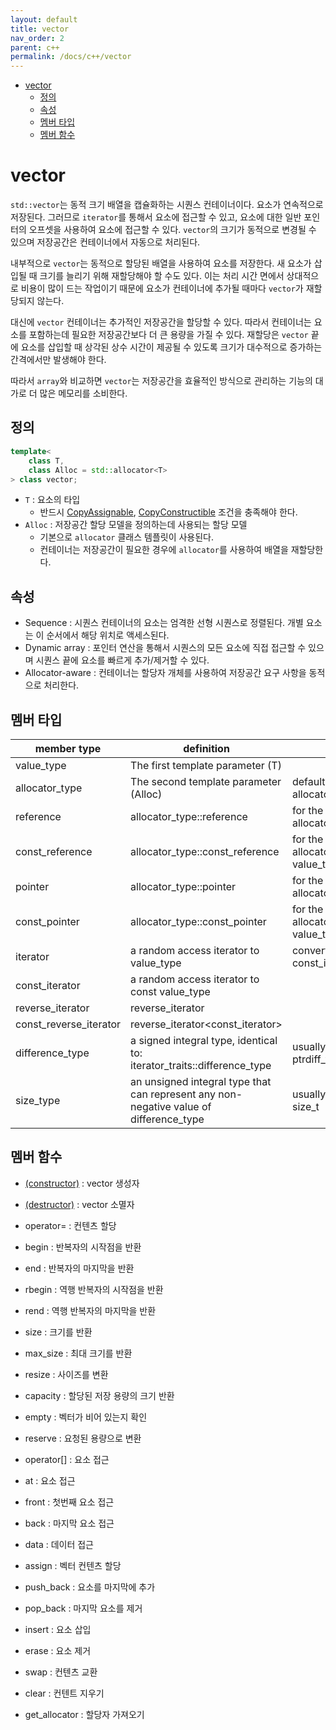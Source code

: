 ```yaml
---
layout: default
title: vector
nav_order: 2
parent: c++ 
permalink: /docs/c++/vector
---
```


- [vector](#vector)
	- [정의](#정의)
	- [속성](#속성)
	- [멤버 타입](#멤버-타입)
	- [멤버 함수](#멤버-함수)

# vector

`std::vector`는 동적 크기 배열을 캡슐화하는 시퀀스 컨테이너이다. 요소가 연속적으로 저장된다. 그러므로 `iterator`를 통해서 요소에 접근할 수 있고, 요소에 대한 일반 포인터의 오프셋을 사용하여 요소에 접근할 수 있다. `vector`의 크기가 동적으로 변경될 수 있으며 저장공간은 컨테이너에서 자동으로 처리된다.  

내부적으로 `vector`는 동적으로 할당된 배열을 사용하여 요소를 저장한다. 새 요소가 삽입될 때 크기를 늘리기 위해 재할당해야 할 수도 있다. 이는 처리 시간 면에서 상대적으로 비용이 많이 드는 작업이기 때문에 요소가 컨테이너에 추가될 때마다 `vector`가 재할당되지 않는다.  

대신에 `vector` 컨테이너는 추가적인 저장공간을 할당할 수 있다. 따라서 컨테이너는 요소를 포함하는데 필요한 저장공간보다 더 큰 용량을 가질 수 있다. 재할당은 `vector` 끝에 요소를 삽입할 때 상각된 상수 시간이 제공될 수 있도록 크기가 대수적으로 증가하는 간격에서만 발생해야 한다.  

따라서 `array`와 비교하면 `vector`는 저장공간을 효율적인 방식으로 관리하는 기능의 대가로 더 많은 메모리를 소비한다.  

## 정의

```cpp
template<
	class T,
	class Alloc = std::allocator<T>
> class vector;
```

- `T` : 요소의 타입
  - 반드시 [CopyAssignable](https://en.cppreference.com/w/cpp/named_req/CopyAssignable), [CopyConstructible](https://en.cppreference.com/w/cpp/named_req/CopyConstructible) 조건을 충족해야 한다.
- `Alloc` : 저장공간 할당 모델을 정의하는데 사용되는 할당 모델
  - 기본으로 `allocator` 클래스 템플릿이 사용된다. 
  - 컨테이너는 저장공간이 필요한 경우에 `allocator`를 사용하여 배열을 재할당한다. 


## 속성

- Sequence : 시퀀스 컨테이너의 요소는 엄격한 선형 시퀀스로 정렬된다. 개별 요소는 이 순서에서 해당 위치로 액세스된다. 
- Dynamic array : 포인터 연산을 통해서 시퀀스의 모든 요소에 직접 접근할 수 있으며 시퀀스 끝에 요소를 빠르게 추가/제거할 수 있다. 
- Allocator-aware : 컨테이너는 할당자 개체를 사용하여 저장공간 요구 사항을 동적으로 처리한다. 

## 멤버 타입

| member type            | definition                                                                             | notes                                        |
| ---------------------- | -------------------------------------------------------------------------------------- | -------------------------------------------- |
| value_type             | The first template parameter (T)                                                       |                                              |
| allocator_type         | The second template parameter (Alloc)                                                  | defaults to: allocator<value_type>           |
| reference              | allocator_type::reference                                                              | for the default allocator: value_type&       |
| const_reference        | allocator_type::const_reference                                                        | for the default allocator: const value_type& |
| pointer                | allocator_type::pointer                                                                | for the default allocator: value_type*       |
| const_pointer          | allocator_type::const_pointer                                                          | for the default allocator: const value_type* |
| iterator               | a random access iterator to value_type                                                 | convertible to const_iterator                |
| const_iterator         | a random access iterator to const value_type                                           |                                              |
| reverse_iterator       | reverse_iterator<iterator>                                                             |                                              |
| const_reverse_iterator | reverse_iterator<const_iterator>                                                       |                                              |
| difference_type        | a signed integral type, identical to: iterator_traits<iterator>::difference_type       | usually the same as ptrdiff_t                |
| size_type              | an unsigned integral type that can represent any non-negative value of difference_type | usually the same as size_t                   |


## 멤버 함수

- [(constructor)](https://cplusplus.com/reference/vector/vector/vector/) : vector 생성자
- [(destructor)](https://cplusplus.com/reference/vector/vector/~vector/) : vector 소멸자
- operator= : 컨텐츠 할당

- begin : 반복자의 시작점을 반환
- end : 반복자의 마지막을 반환
- rbegin : 역행 반복자의 시작점을 반환
- rend : 역행 반복자의 마지막을 반환

- size : 크기를 반환
- max_size : 최대 크기를 반환
- resize : 사이즈를 변환
- capacity : 할당된 저장 용량의 크기 반환
- empty : 벡터가 비어 있는지 확인
- reserve : 요청된 용량으로 변환

- operator[] : 요소 접근
- at : 요소 접근
- front : 첫번째 요소 접근
- back : 마지막 요소 접근
- data : 데이터 접근

- assign : 벡터 컨텐츠 할당
- push_back : 요소를 마지막에 추가
- pop_back : 마지막 요소를 제거
- insert : 요소 삽입
- erase : 요소 제거
- swap : 컨텐츠 교환
- clear : 컨텐트 지우기

- get_allocator : 할당자 가져오기





